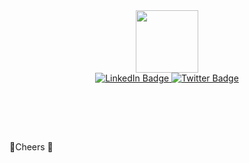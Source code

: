 
<div id="header" align="center">
  <img src="https://media.giphy.com/media/gjrYDwbjnK8x36xZIO/giphy.gif" width="100"/>
  
  <div id="badges">
  <a href="https://www.linkedin.com/in/brian-mutea/">
    <img src="https://img.shields.io/badge/LinkedIn-blue?style=for-the-badge&logo=linkedin&logoColor=white" alt="LinkedIn Badge"/>
  </a>
  <a href="https://twitter.com/mutea_brian">
    <img src="https://img.shields.io/badge/Twitter-blue?style=for-the-badge&logo=twitter&logoColor=white" alt="Twitter Badge"/>
  </a>
</div>
</div>

<br><br>

<!-- [![Top Langs](https://github-readme-stats.vercel.app/api/top-langs/?username=brianMutea&layout=compact&theme=vision-friendly-dark)](https://github.com/anuraghazra/github-readme-stats) -->

<br>

🥤Cheers 🙂


